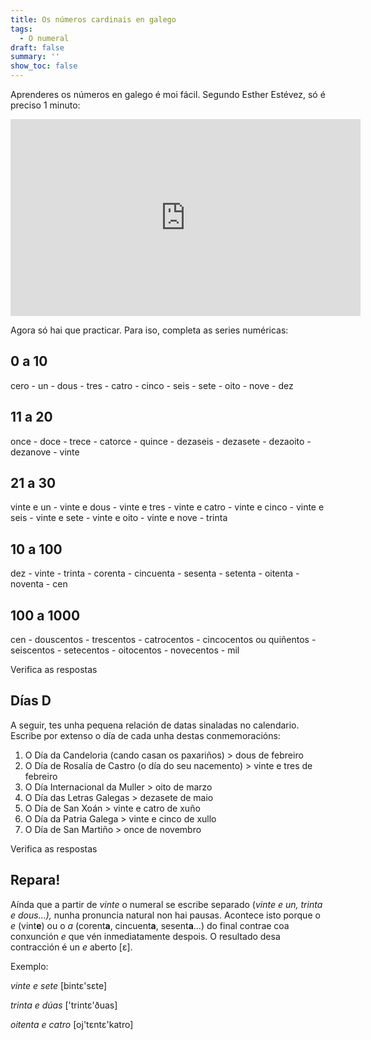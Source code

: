 ```yaml
---
title: Os números cardinais en galego
tags:
  - O numeral
draft: false
summary: ''
show_toc: false
---
```

Aprenderes os números en galego é moi fácil. Segundo Esther Estévez, só é preciso 1 minuto:

<iframe width="560" height="315" src="https://www.youtube.com/embed/JBVN3Nst5Po" title="YouTube video player" frameborder="0" allow="accelerometer; autoplay; clipboard-write; encrypted-media; gyroscope; picture-in-picture; web-share" allowfullscreen></iframe>

Agora só hai que practicar. Para iso, completa as series numéricas:

## 0 a 10

<e-answer>cero</e-answer> - un - <e-answer>dous</e-answer> - tres - <e-answer>catro</e-answer> - cinco - <e-answer>seis</e-answer> - sete - <e-answer>oito</e-answer> - nove - <e-answer>dez</e-answer>

## 11 a 20

once - <e-answer>doce</e-answer> - trece - <e-answer>catorce</e-answer> - quince - <e-answer>dezaseis</e-answer> - dezasete - <e-answer>dezaoito</e-answer> - dezanove - <e-answer>vinte</e-answer>

## 21 a 30

<e-answer>vinte e un</e-answer> - vinte e dous - <e-answer>vinte e tres</e-answer> - vinte e catro - <e-answer>vinte e cinco</e-answer> - vinte e seis - <e-answer>vinte e sete</e-answer> - vinte e oito - <e-answer>vinte e nove</e-answer> - trinta

## 10 a 100

dez - <e-answer>vinte</e-answer> - trinta - <e-answer>corenta</e-answer> - cincuenta - <e-answer>sesenta</e-answer> - setenta - <e-answer>oitenta</e-answer> - noventa - <e-answer>cen</e-answer>

## 100 a 1000

<e-answer>cen</e-answer> - douscentos - <e-answer>trescentos</e-answer> - catrocentos - <e-answer>cincocentos</e-answer> ou quiñentos - <e-answer>seiscentos</e-answer> - setecentos - <e-answer>oitocentos</e-answer> - novecentos - <e-answer>mil</e-answer>

<e-validate>Verifica as respostas</e-validate>

## Días D

A seguir, tes unha pequena relación de datas sinaladas no calendario. Escribe por extenso o día de cada unha destas conmemoracións: 

1. O Día da Candeloria (cando casan os paxariños) > <e-answer>dous</e-answer> de febreiro
2. O Día de Rosalía de Castro (o día do seu nacemento) > <e-answer>vinte e tres</e-answer> de febreiro
3. O Día Internacional da Muller > <e-answer>oito</e-answer> de marzo
4. O Día das Letras Galegas > <e-answer>dezasete</e-answer> de maio
5. O Día de San Xoán > <e-answer>vinte e catro</e-answer> de xuño
6. O Día da Patria Galega > <e-answer>vinte e cinco</e-answer> de xullo
7. O Día de San Martiño > <e-answer>once</e-answer> de novembro

<e-validate>Verifica as respostas</e-validate>

## Repara!

Aínda que a partir de *vinte* o numeral se escribe separado (*vinte e un, trinta e dous...),* nunha pronuncia natural non hai pausas. Acontece isto porque o *e* (vint**e**) ou o *a* (corent**a**, cincuent**a**, sesent**a**...) do final contrae coa conxunción *e* que vén inmediatamente despois. O resultado desa contracción é un *e* aberto \[ɛ].

Exemplo:

*vinte e sete* \[bintɛ'sɛte]

*trinta e dúas* \['trintɛ'ðuas]

*oitenta e catro* \[oj'tɛntɛ'katro]
